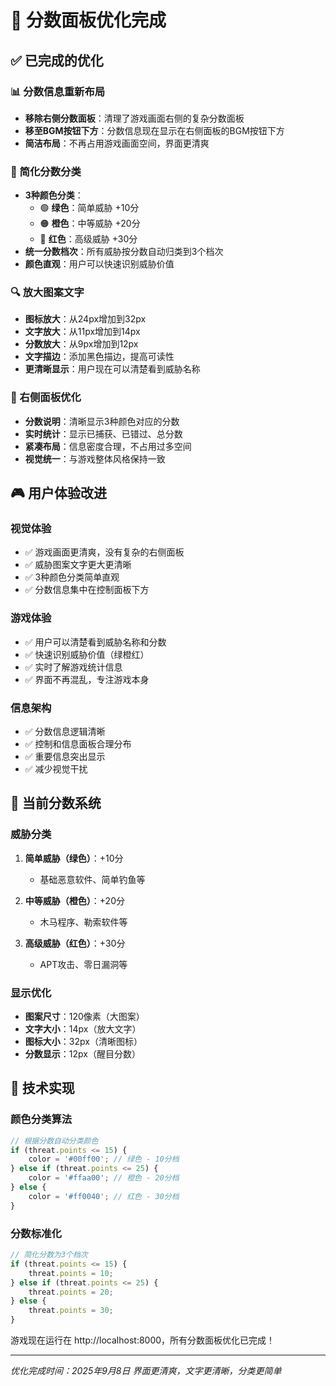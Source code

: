 # 🎯 分数面板优化完成

## ✅ 已完成的优化

### 📊 分数信息重新布局
- **移除右侧分数面板**：清理了游戏画面右侧的复杂分数面板
- **移至BGM按钮下方**：分数信息现在显示在右侧面板的BGM按钮下方
- **简洁布局**：不再占用游戏画面空间，界面更清爽

### 🎨 简化分数分类
- **3种颜色分类**：
  - 🟢 **绿色**：简单威胁 +10分
  - 🟠 **橙色**：中等威胁 +20分
  - 🔴 **红色**：高级威胁 +30分
- **统一分数档次**：所有威胁按分数自动归类到3个档次
- **颜色直观**：用户可以快速识别威胁价值

### 🔍 放大图案文字
- **图标放大**：从24px增加到32px
- **文字放大**：从11px增加到14px
- **分数放大**：从9px增加到12px
- **文字描边**：添加黑色描边，提高可读性
- **更清晰显示**：用户现在可以清楚看到威胁名称

### 📱 右侧面板优化
- **分数说明**：清晰显示3种颜色对应的分数
- **实时统计**：显示已捕获、已错过、总分数
- **紧凑布局**：信息密度合理，不占用过多空间
- **视觉统一**：与游戏整体风格保持一致

## 🎮 用户体验改进

### 视觉体验
- ✅ 游戏画面更清爽，没有复杂的右侧面板
- ✅ 威胁图案文字更大更清晰
- ✅ 3种颜色分类简单直观
- ✅ 分数信息集中在控制面板下方

### 游戏体验
- ✅ 用户可以清楚看到威胁名称和分数
- ✅ 快速识别威胁价值（绿橙红）
- ✅ 实时了解游戏统计信息
- ✅ 界面不再混乱，专注游戏本身

### 信息架构
- ✅ 分数信息逻辑清晰
- ✅ 控制和信息面板合理分布
- ✅ 重要信息突出显示
- ✅ 减少视觉干扰

## 🎯 当前分数系统

### 威胁分类
1. **简单威胁（绿色）**：+10分
   - 基础恶意软件、简单钓鱼等
   
2. **中等威胁（橙色）**：+20分
   - 木马程序、勒索软件等
   
3. **高级威胁（红色）**：+30分
   - APT攻击、零日漏洞等

### 显示优化
- **图案尺寸**：120像素（大图案）
- **文字大小**：14px（放大文字）
- **图标大小**：32px（清晰图标）
- **分数显示**：12px（醒目分数）

## 🚀 技术实现

### 颜色分类算法
```javascript
// 根据分数自动分类颜色
if (threat.points <= 15) {
    color = '#00ff00'; // 绿色 - 10分档
} else if (threat.points <= 25) {
    color = '#ffaa00'; // 橙色 - 20分档
} else {
    color = '#ff0040'; // 红色 - 30分档
}
```

### 分数标准化
```javascript
// 简化分数为3个档次
if (threat.points <= 15) {
    threat.points = 10;
} else if (threat.points <= 25) {
    threat.points = 20;
} else {
    threat.points = 30;
}
```

游戏现在运行在 http://localhost:8000，所有分数面板优化已完成！

---
*优化完成时间：2025年9月8日*
*界面更清爽，文字更清晰，分类更简单*
